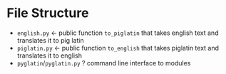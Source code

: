 # File Structure
* `english.py` <- public function `to_piglatin` that takes english text and translates
it to pig latin
* `piglatin.py` <- public function `to_english` that takes piglatin text and translates
it to english
* `pyglatin`/`pyglatin.py` ? command line interface to modules
